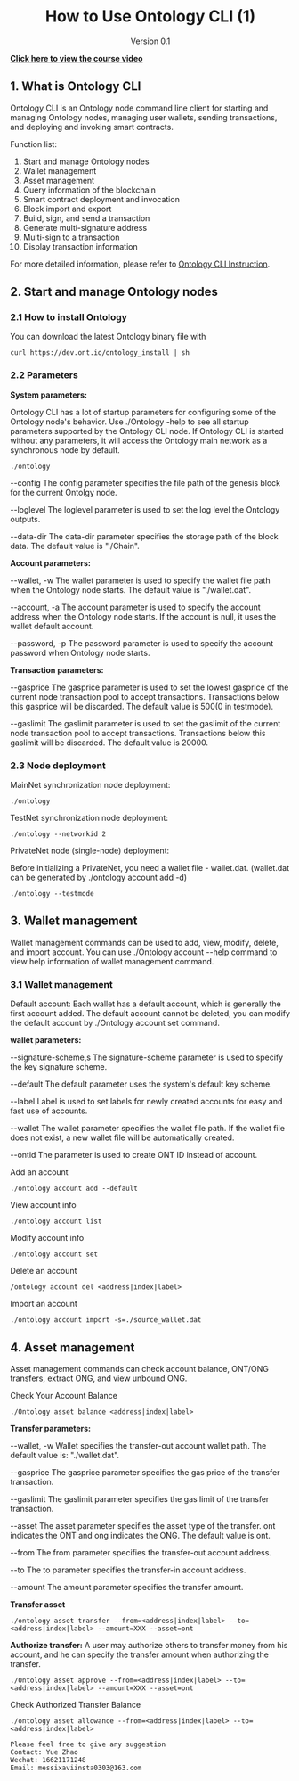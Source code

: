 <h1 align="center">How to Use Ontology CLI (1)</h1>
<p align="center" class="version">Version 0.1</p>

[**Click here to view the course video**](https://drive.google.com/open?id=1_Oqzr6zIiaV_sFXcjCMeS7SsUoCWgOme)

## 1. What is Ontology CLI

Ontology CLI is an Ontology node command line client for starting and managing Ontology nodes, managing user wallets, sending transactions, and deploying and invoking smart contracts.

Function list:
1. Start and manage Ontology nodes
2. Wallet management
3. Asset management
4. Query information of the blockchain
5. Smart contract deployment and invocation
6. Block import and export
7. Build, sign, and send a transaction
8. Generate multi-signature address
9. Multi-sign to a transaction
10. Display transaction information

For more detailed information, please refer to [Ontology CLI Instruction](https://github.com/ontio/ontology/blob/master/docs/specifications/cli_user_guide.md).

## 2. Start and manage Ontology nodes

### 2.1 How to install Ontology

You can download the latest Ontology binary file with

```
curl https://dev.ont.io/ontology_install | sh
```

### 2.2 Parameters

**System parameters:**

Ontology CLI has a lot of startup parameters for configuring some of the Ontology node's behavior. Use ./Ontology -help to see all startup parameters supported by the Ontology CLI node. If Ontology CLI is started without any parameters, it will access the Ontology main network as a synchronous node by default.

```
./ontology
```

--config The config parameter specifies the file path of the genesis block for the current Ontolgy node. 

--loglevel The loglevel parameter is used to set the log level the Ontology outputs. 

--data-dir The data-dir parameter specifies the storage path of the block data. The default value is "./Chain".

**Account parameters:**

--wallet, -w The wallet parameter is used to specify the wallet file path when the Ontology node starts. The default value is "./wallet.dat".

--account, -a The account parameter is used to specify the account address when the Ontology node starts. If the account is null, it uses the wallet default account.

--password, -p The password parameter is used to specify the account password when Ontology node starts. 

**Transaction parameters:**

--gasprice The gasprice parameter is used to set the lowest gasprice of the current node transaction pool to accept transactions. Transactions below this gasprice will be discarded. The default value is 500(0 in testmode).

--gaslimit The gaslimit parameter is used to set the gaslimit of the current node transaction pool to accept transactions. Transactions below this gaslimit will be discarded. The default value is 20000.

### 2.3 Node deployment 

MainNet synchronization node deployment:
```
./ontology
```

TestNet synchronization node deployment:
```
./ontology --networkid 2
```

PrivateNet node (single-node) deployment:

Before initializing a PrivateNet, you need a wallet file - wallet.dat. (wallet.dat can be generated by ./ontology account add -d)
```
./ontology --testmode
```

## 3. Wallet management

Wallet management commands can be used to add, view, modify, delete, and import account. You can use ./Ontology account --help command to view help information of wallet management command.

### 3.1 Wallet management  

Default account: Each wallet has a default account, which is generally the first account added. The default account cannot be deleted, you can modify the default account by ./Ontology account set command.

**wallet parameters:**

--signature-scheme,s The signature-scheme parameter is used to specify the key signature scheme. 

--default The default parameter uses the system's default key scheme. 

--label Label is used to set labels for newly created accounts for easy and fast use of accounts. 

--wallet The wallet parameter specifies the wallet file path. If the wallet file does not exist, a new wallet file will be automatically created.

--ontid The parameter is used to create ONT ID instead of account.

Add an account
```
./ontology account add --default
```

View account info 
```
./ontology account list
```

Modify account info
```
./ontology account set
```

Delete an account
```
/ontology account del <address|index|label>
```

Import an account
```
./ontology account import -s=./source_wallet.dat
```

## 4. Asset management 

Asset management commands can check account balance, ONT/ONG transfers, extract ONG, and view unbound ONG.

Check Your Account Balance
```
./Ontology asset balance <address|index|label>
```

**Transfer parameters:**

--wallet, -w Wallet specifies the transfer-out account wallet path. The default value is: "./wallet.dat".

--gasprice The gasprice parameter specifies the gas price of the transfer transaction. 

--gaslimit The gaslimit parameter specifies the gas limit of the transfer transaction. 

--asset The asset parameter specifies the asset type of the transfer. ont indicates the ONT and ong indicates the ONG. The default value is ont.

--from The from parameter specifies the transfer-out account address.

--to The to parameter specifies the transfer-in account address.

--amount The amount parameter specifies the transfer amount. 

**Transfer asset**
```
./ontology asset transfer --from=<address|index|label> --to=<address|index|label> --amount=XXX --asset=ont
```

**Authorize transfer:** A user may authorize others to transfer money from his account, and he can specify the transfer amount when authorizing the transfer.

```
./Ontology asset approve --from=<address|index|label> --to=<address|index|label> --amount=XXX --asset=ont
``` 

Check Authorized Transfer Balance
```
./ontology asset allowance --from=<address|index|label> --to=<address|index|label>
```


```
Please feel free to give any suggestion
Contact: Yue Zhao 
Wechat: 16621171248
Email: messixaviinsta0303@163.com
```
